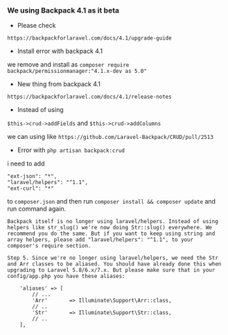 ### We using Backpack 4.1 as it beta

* Please check

`https://backpackforlaravel.com/docs/4.1/upgrade-guide`

* Install error with backpack 4.1

we remove and install as `composer require backpack/permissionmanager:"4.1.x-dev as 5.0"`
* New thing from backpack 4.1

`https://backpackforlaravel.com/docs/4.1/release-notes`

* Instead of using 

`$this->crud->addFields` and `$this->crud->addColumns`

we can using like `https://github.com/Laravel-Backpack/CRUD/pull/2513`

* Error with `php artisan backpack:crud`

i need to add 
```text
"ext-json": "*",
"laravel/helpers": "^1.1",
"ext-curl": "*"
```

to `composer.json` and then run `composer install && composer update` and run command again.

```text
Backpack itself is no longer using laravel/helpers. Instead of using helpers like str_slug() we're now doing Str::slug() everywhere. We recommend you do the same. But if you want to keep using string and array helpers, please add "laravel/helpers": "^1.1", to your composer's require section.

Step 5. Since we're no longer using laravel/helpers, we need the Str and Arr classes to be aliased. You should have already done this when upgrading to Laravel 5.8/6.x/7.x. But please make sure that in your config/app.php you have these aliases:

    'aliases' => [
        // ...
        'Arr'       => Illuminate\Support\Arr::class,
        // ..
        'Str'       => Illuminate\Support\Str::class,
        // ..
    ],
```
